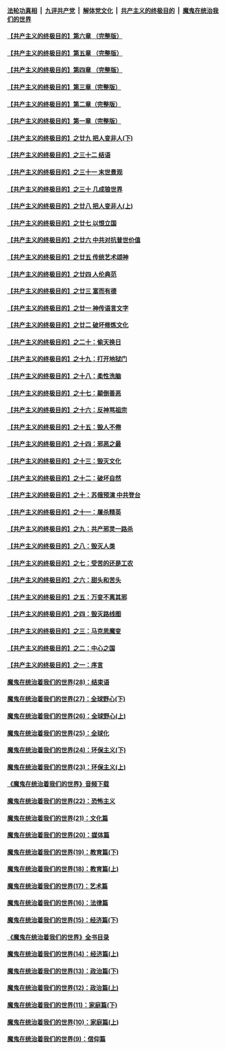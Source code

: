 

####  [法轮功真相](../../../../basic/blob/master/README.md?t=06142202) &nbsp;|&nbsp; [九评共产党](../../../../9ping.md/blob/master/README.md?t=06142202) &nbsp;|&nbsp; [解体党文化](../../../../jtdwh.md/blob/master/README.md?t=06142202)  &nbsp;|&nbsp; [共产主义的终极目的](../../../../gczydzjmd.md/blob/master/README.md?t=06142202) &nbsp;|&nbsp; [魔鬼在统治我们的世界](../../../../mgztzwmdsj.md/blob/master/README.md?t=06142202) 

#### [【共产主义的终极目的】第六章 （完整版）](../pages/nsc422/n11428913.md?t=06142202) 

#### [【共产主义的终极目的】第五章 （完整版）](../pages/nsc422/n11428912.md?t=06142202) 

#### [【共产主义的终极目的】第四章 （完整版）](../pages/nsc422/n11428907.md?t=06142202) 

#### [【共产主义的终极目的】第三章（完整版）](../pages/nsc422/n11428848.md?t=06142202) 

#### [【共产主义的终极目的】第二章（完整版）](../pages/nsc422/n11428831.md?t=06142202) 

#### [【共产主义的终极目的】第一章（完整版）](../pages/nsc422/n11417651.md?t=06142202) 

#### [【共产主义的终极目的】之廿九 把人变非人(下)](../pages/nsc422/n11344140.md?t=06142202) 

#### [【共产主义的终极目的】之三十二 结语](../pages/nsc422/n11360535.md?t=06142202) 

#### [【共产主义的终极目的】之三十一 末世景观](../pages/nsc422/n11351129.md?t=06142202) 

#### [【共产主义的终极目的】之三十 几成狼世界](../pages/nsc422/n11348280.md?t=06142202) 

#### [【共产主义的终极目的】之廿八 把人变非人(上)](../pages/nsc422/n11340492.md?t=06142202) 

#### [【共产主义的终极目的】之廿七 以恨立国](../pages/nsc422/n11336944.md?t=06142202) 

#### [【共产主义的终极目的】之廿六 中共对抗普世价值](../pages/nsc422/n11324785.md?t=06142202) 

#### [【共产主义的终极目的】之廿五 传统艺术颂神](../pages/nsc422/n11296396.md?t=06142202) 

#### [【共产主义的终极目的】之廿四 人伦典范](../pages/nsc422/n11296397.md?t=06142202) 

#### [【共产主义的终极目的】之廿三 富而有德](../pages/nsc422/n11283598.md?t=06142202) 

#### [【共产主义的终极目的】之廿一 神传语言文字](../pages/nsc422/n11263265.md?t=06142202) 

#### [【共产主义的终极目的】之廿二 破坏修炼文化](../pages/nsc422/n11245728.md?t=06142202) 

#### [【共产主义的终极目的】之二十：偷天换日](../pages/nsc422/n11238846.md?t=06142202) 

#### [【共产主义的终极目的】之十九：打开地狱门](../pages/nsc422/n11206376.md?t=06142202) 

#### [【共产主义的终极目的】之十八：柔性洗脑](../pages/nsc422/n11199994.md?t=06142202) 

#### [【共产主义的终极目的】之十七：颠倒善恶](../pages/nsc422/n11179782.md?t=06142202) 

#### [【共产主义的终极目的】之十六：反神骂祖宗](../pages/nsc422/n11166798.md?t=06142202) 

#### [【共产主义的终极目的】之十五：毁人不倦](../pages/nsc422/n11166792.md?t=06142202) 

#### [【共产主义的终极目的】之十四：邪恶之最](../pages/nsc422/n11150249.md?t=06142202) 

#### [【共产主义的终极目的】之十三：毁灭文化](../pages/nsc422/n11135227.md?t=06142202) 

#### [【共产主义的终极目的】之十二：破坏自然](../pages/nsc422/n11135214.md?t=06142202) 

#### [【共产主义的终极目的】之十：苏俄预演 中共登台](../pages/nsc422/n11118424.md?t=06142202) 

#### [【共产主义的终极目的】之十一：屠杀精英](../pages/nsc422/n11118442.md?t=06142202) 

#### [【共产主义的终极目的】之九：共产邪灵一路杀](../pages/nsc422/n11114139.md?t=06142202) 

#### [【共产主义的终极目的】之八：毁灭人类](../pages/nsc422/n11108503.md?t=06142202) 

#### [【共产主义的终极目的】之七：受苦的还是工农](../pages/nsc422/n11101809.md?t=06142202) 

#### [【共产主义的终极目的】之六：甜头和苦头](../pages/nsc422/n11096971.md?t=06142202) 

#### [【共产主义的终极目的】之五：万变不离其邪](../pages/nsc422/n11091285.md?t=06142202) 

#### [【共产主义的终极目的】之四：毁灭路线图](../pages/nsc422/n11086284.md?t=06142202) 

#### [【共产主义的终极目的】之三：马克思魔变](../pages/nsc422/n11061941.md?t=06142202) 

#### [【共产主义的终极目的】之二：中心之国](../pages/nsc422/n11047728.md?t=06142202) 

#### [【共产主义的终极目的】之一：序言](../pages/nsc422/n11086077.md?t=06142202) 

#### [魔鬼在统治着我们的世界(28)：结束语](../pages/nsc422/n10936246.md?t=06142202) 

#### [魔鬼在统治着我们的世界(27)：全球野心(下)](../pages/nsc422/n10928319.md?t=06142202) 

#### [魔鬼在统治着我们的世界(26)：全球野心(上)](../pages/nsc422/n10900318.md?t=06142202) 

#### [魔鬼在统治着我们的世界(25)：全球化](../pages/nsc422/n10788205.md?t=06142202) 

#### [魔鬼在统治着我们的世界(24)：环保主义(下)](../pages/nsc422/n10695307.md?t=06142202) 

#### [魔鬼在统治着我们的世界(23)：环保主义(上)](../pages/nsc422/n10688613.md?t=06142202) 

#### [《魔鬼在统治着我们的世界》音频下载](../pages/nsc422/n10635553.md?t=06142202) 

#### [魔鬼在统治着我们的世界(22)：恐怖主义](../pages/nsc422/n10614727.md?t=06142202) 

#### [魔鬼在统治着我们的世界(21)：文化篇](../pages/nsc422/n10597706.md?t=06142202) 

#### [魔鬼在统治着我们的世界(20)：媒体篇](../pages/nsc422/n10586579.md?t=06142202) 

#### [魔鬼在统治着我们的世界(19)：教育篇(下)](../pages/nsc422/n10564808.md?t=06142202) 

#### [魔鬼在统治着我们的世界(18)：教育篇(上)](../pages/nsc422/n10526970.md?t=06142202) 

#### [魔鬼在统治着我们的世界(17)：艺术篇](../pages/nsc422/n10499093.md?t=06142202) 

#### [魔鬼在统治着我们的世界(16)：法律篇](../pages/nsc422/n10485969.md?t=06142202) 

#### [魔鬼在统治着我们的世界(15)：经济篇(下)](../pages/nsc422/n10469975.md?t=06142202) 

#### [《魔鬼在统治着我们的世界》全书目录](../pages/nsc422/n10464261.md?t=06142202) 

#### [魔鬼在统治着我们的世界(14)：经济篇(上)](../pages/nsc422/n10457370.md?t=06142202) 

#### [魔鬼在统治着我们的世界(13)：政治篇(下)](../pages/nsc422/n10448270.md?t=06142202) 

#### [魔鬼在统治着我们的世界(12)：政治篇(上)](../pages/nsc422/n10444576.md?t=06142202) 

#### [魔鬼在统治着我们的世界(11)：家庭篇(下)](../pages/nsc422/n10440961.md?t=06142202) 

#### [魔鬼在统治着我们的世界(10)：家庭篇(上)](../pages/nsc422/n10435448.md?t=06142202) 

#### [魔鬼在统治着我们的世界(9)：信仰篇](../pages/nsc422/n10432159.md?t=06142202) 

